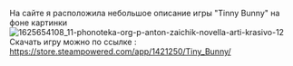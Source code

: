 На сайте я расположила небольшое описание игры "Tinny Bunny" на фоне картинки
![1625654108_11-phonoteka-org-p-anton-zaichik-novella-arti-krasivo-12](https://user-images.githubusercontent.com/119739098/205448744-e85ce341-b44c-49fe-bfc8-fc7288920f0c.jpg)
Скачать игру можно по ссылке : https://store.steampowered.com/app/1421250/Tiny_Bunny/
